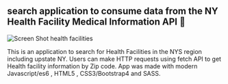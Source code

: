   ## search application to consume data from the NY Health Facility Medical Information API 🏥
 
![Screen Shot  health facilities](https://user-images.githubusercontent.com/62628610/85927732-f63b7e80-b875-11ea-959c-9671f0e3ed34.png)

 This is an application to search for Health Facilities in the NYS region including upstate NY. Users can make  HTTP requests using fetch API to get Health facility information by Zip code. App was made with modern Javascript/es6 , HTML5 , CSS3/Bootstrap4 and SASS.
 
